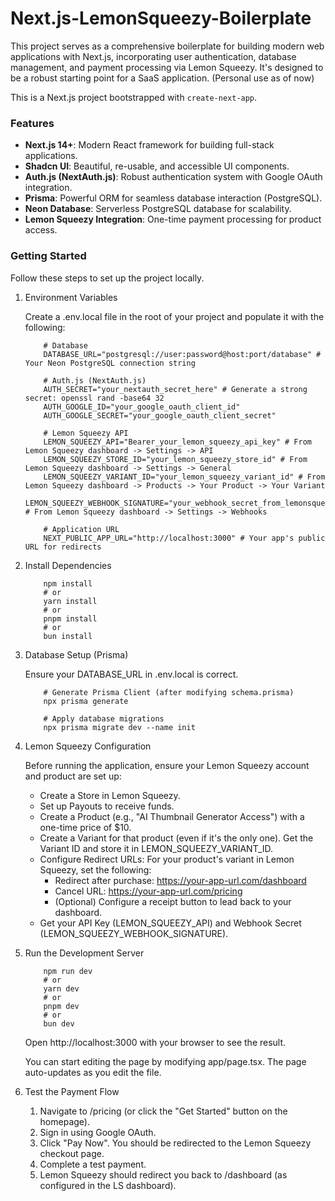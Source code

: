 # Next.js-LemonSqueezy-Boilerplate


This project serves as a comprehensive boilerplate for building modern web applications with Next.js, incorporating user authentication, database management, and payment processing via Lemon Squeezy. It's designed to be a robust starting point for a SaaS application. (Personal use as of now)

This is a Next.js project bootstrapped with `create-next-app`.


### Features


- **Next.js 14+**: Modern React framework for building full-stack applications.
- **Shadcn UI**: Beautiful, re-usable, and accessible UI components.
- **Auth.js (NextAuth.js)**: Robust authentication system with Google OAuth integration.
- **Prisma**: Powerful ORM for seamless database interaction (PostgreSQL).
- **Neon Database**: Serverless PostgreSQL database for scalability.
- **Lemon Squeezy Integration**: One-time payment processing for product access.



### Getting Started


Follow these steps to set up the project locally.

1. Environment Variables


    Create a .env.local file in the root of your project and populate it with the following:

    ```
        # Database
        DATABASE_URL="postgresql://user:password@host:port/database" # Your Neon PostgreSQL connection string

        # Auth.js (NextAuth.js)
        AUTH_SECRET="your_nextauth_secret_here" # Generate a strong secret: openssl rand -base64 32
        AUTH_GOOGLE_ID="your_google_oauth_client_id"
        AUTH_GOOGLE_SECRET="your_google_oauth_client_secret"

        # Lemon Squeezy API
        LEMON_SQUEEZY_API="Bearer_your_lemon_squeezy_api_key" # From Lemon Squeezy dashboard -> Settings -> API
        LEMON_SQUEEZY_STORE_ID="your_lemon_squeezy_store_id" # From Lemon Squeezy dashboard -> Settings -> General
        LEMON_SQUEEZY_VARIANT_ID="your_lemon_squeezy_variant_id" # From Lemon Squeezy dashboard -> Products -> Your Product -> Your Variant
        LEMON_SQUEEZY_WEBHOOK_SIGNATURE="your_webhook_secret_from_lemonsqueezy" # From Lemon Squeezy dashboard -> Settings -> Webhooks

        # Application URL
        NEXT_PUBLIC_APP_URL="http://localhost:3000" # Your app's public URL for redirects
    ```


2. Install Dependencies

    ```
        npm install
        # or
        yarn install
        # or
        pnpm install
        # or
        bun install
    ```



3. Database Setup (Prisma)

    Ensure your DATABASE_URL in .env.local is correct.


    ```
        # Generate Prisma Client (after modifying schema.prisma)
        npx prisma generate

        # Apply database migrations
        npx prisma migrate dev --name init
    ```



4. Lemon Squeezy Configuration


    Before running the application, ensure your Lemon Squeezy account and product are set up:


    - Create a Store in Lemon Squeezy.
    - Set up Payouts to receive funds.
    - Create a Product (e.g., "AI Thumbnail Generator Access") with a one-time price of $10.
    - Create a Variant for that product (even if it's the only one). Get the Variant ID and store it in LEMON_SQUEEZY_VARIANT_ID.
    - Configure Redirect URLs: For your product's variant in Lemon Squeezy, set the following:
        - Redirect after purchase: https://your-app-url.com/dashboard
        - Cancel URL: https://your-app-url.com/pricing
        - (Optional) Configure a receipt button to lead back to your dashboard.
    - Get your API Key (LEMON_SQUEEZY_API) and Webhook Secret (LEMON_SQUEEZY_WEBHOOK_SIGNATURE).




5. Run the Development Server

    ```
        npm run dev
        # or
        yarn dev
        # or
        pnpm dev
        # or
        bun dev
    ```



    Open http://localhost:3000 with your browser to see the result.

    You can start editing the page by modifying app/page.tsx. The page auto-updates as you edit the file.

6. Test the Payment Flow

    1. Navigate to /pricing (or click the "Get Started" button on the homepage).
    2. Sign in using Google OAuth.
    3. Click "Pay Now". You should be redirected to the Lemon Squeezy checkout page.
    4. Complete a test payment.
    5. Lemon Squeezy should redirect you back to /dashboard (as configured in the LS dashboard).